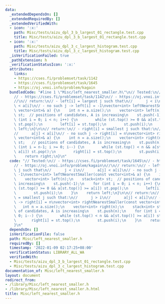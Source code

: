 ```yaml
---
data:
  _extendedDependsOn: []
  _extendedRequiredBy: []
  _extendedVerifiedWith:
  - icon: ':x:'
    path: Misc/tests/aizu_dpl_3_b_largest_01_rectangle.test.cpp
    title: Misc/tests/aizu_dpl_3_b_largest_01_rectangle.test.cpp
  - icon: ':x:'
    path: Misc/tests/aizu_dpl_3_c_largest_histogram.test.cpp
    title: Misc/tests/aizu_dpl_3_c_largest_histogram.test.cpp
  _isVerificationFailed: true
  _pathExtension: h
  _verificationStatusIcon: ':x:'
  attributes:
    links:
    - https://cses.fi/problemset/task/1142
    - https://cses.fi/problemset/task/1645
    - https://oj.vnoi.info/problem/kagain
  bundledCode: "#line 1 \"Misc/left_nearest_smaller.h\"\n// Tested:\n// - https://cses.fi/problemset/task/1645\n\
    // - https://cses.fi/problemset/task/1142\n// - https://oj.vnoi.info/problem/kagain\n\
    //\n// return:\n// - left[i] = largest j such that\n//      j < i\n//      a[j]\
    \ < a[i]\n// - no such j -> left[i] = -1\nvector<int> leftNearestSmaller(const\
    \ vector<int>& a) {\n    int n = a.size();\n    vector<int> left(n);\n    stack<int>\
    \ st;  // positions of candidates, A is increasing\n    st.push(-1);\n    for\
    \ (int i = 0; i < n; i++) {\n        while (st.top() >= 0 && a[st.top()] >= a[i])\
    \ st.pop();\n        left[i] = st.top();\n        st.push(i);\n    }\n    return\
    \ left;\n}\n\n// return:\n// - right[i] = smallest j such that:\n//      j > i\n\
    //      a[j] < a[i]\n// - no such j -> right[i] = n\nvector<int> rightNearestSmaller(const\
    \ vector<int>& a) {\n    int n = a.size();\n    vector<int> right(n);\n    stack<int>\
    \ st;   // positions of candidates, A is increasing\n    st.push(n);\n    for\
    \ (int i = n-1; i >= 0; i--) {\n        while (st.top() < n && a[st.top()] >=\
    \ a[i]) st.pop();\n        right[i] = st.top();\n        st.push(i);\n    }\n\
    \    return right;\n}\n"
  code: "// Tested:\n// - https://cses.fi/problemset/task/1645\n// - https://cses.fi/problemset/task/1142\n\
    // - https://oj.vnoi.info/problem/kagain\n//\n// return:\n// - left[i] = largest\
    \ j such that\n//      j < i\n//      a[j] < a[i]\n// - no such j -> left[i] =\
    \ -1\nvector<int> leftNearestSmaller(const vector<int>& a) {\n    int n = a.size();\n\
    \    vector<int> left(n);\n    stack<int> st;  // positions of candidates, A is\
    \ increasing\n    st.push(-1);\n    for (int i = 0; i < n; i++) {\n        while\
    \ (st.top() >= 0 && a[st.top()] >= a[i]) st.pop();\n        left[i] = st.top();\n\
    \        st.push(i);\n    }\n    return left;\n}\n\n// return:\n// - right[i]\
    \ = smallest j such that:\n//      j > i\n//      a[j] < a[i]\n// - no such j\
    \ -> right[i] = n\nvector<int> rightNearestSmaller(const vector<int>& a) {\n \
    \   int n = a.size();\n    vector<int> right(n);\n    stack<int> st;   // positions\
    \ of candidates, A is increasing\n    st.push(n);\n    for (int i = n-1; i >=\
    \ 0; i--) {\n        while (st.top() < n && a[st.top()] >= a[i]) st.pop();\n \
    \       right[i] = st.top();\n        st.push(i);\n    }\n    return right;\n\
    }\n"
  dependsOn: []
  isVerificationFile: false
  path: Misc/left_nearest_smaller.h
  requiredBy: []
  timestamp: '2022-01-09 02:17:25+08:00'
  verificationStatus: LIBRARY_ALL_WA
  verifiedWith:
  - Misc/tests/aizu_dpl_3_b_largest_01_rectangle.test.cpp
  - Misc/tests/aizu_dpl_3_c_largest_histogram.test.cpp
documentation_of: Misc/left_nearest_smaller.h
layout: document
redirect_from:
- /library/Misc/left_nearest_smaller.h
- /library/Misc/left_nearest_smaller.h.html
title: Misc/left_nearest_smaller.h
---
```

